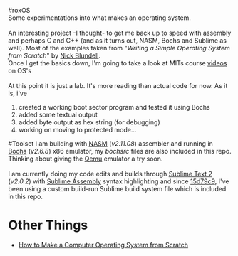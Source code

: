 #roxOS 
<br/>
Some experimentations into what makes an operating system.</br>
<br/>
An interesting project -I thought- to get me back up to speed with assembly and perhaps C and C++ (and as it turns out, NASM, Bochs and Sublime as well).  Most of the examples taken from "<i>Writing a Simple Operating System from Scratch</i>" by <a href="https://github.com/tpn/pdfs/blob/master/Writing%20a%20Simple%20Operating%20System%20from%20Scratch%20-%20Nick%20Blundell%20-%20Dec%202010.pdf">Nick Blundell</a>.<br/>  Once I get the basics down, I'm going to take a look at MITs course <a href="https://pdos.csail.mit.edu/6.828/2011/schedule.html">videos</a> on OS's
<br/>
<br/>
At this point it is just a lab.  It's more reading than actual code for now. As it is, i've <br/>
<ol>
	<li>created a working boot sector program and tested it using Bochs</li>
	<li>added some textual output</li>
	<li>added byte output as hex string (for debugging)</li>
	<li>working on moving to protected mode...</li>
</ol>

#Toolset
I am building with <a href="http://www.nasm.us/">NASM</a> (<i>v2.11.08</i>) assembler and running in <a href="http://bochs.sourceforge.net/">Bochs</a> (<i>v2.6.8</i>) x86 emulator, my <i>bochsrc</i> files are also included in this repo.  Thinking about giving the <a href="http://wiki.qemu.org/Main_Page">Qemu</a> emulator a try soon.<br/>
<br/>
I am currently doing my code edits and builds through <a href="http://www.sublimetext.com/">Sublime Text 2</a> (<i>v2.0.2</i>) with <a href="https://github.com/Nessphoro/sublimeassembly">Sublime Assembly</a> syntax highlighting and since <a href="https://github.com/rossdrew/roxOS/commit/15d79c91e6a2762f81486a259dc64d1d071a269b">15d79c9</a>, I've been using a custom build-run Sublime build system file which is included in this repo.

# Other Things
 - [How to Make a Computer Operating System from Scratch](https://github.com/SamyPesse/How-to-Make-a-Computer-Operating-System)
